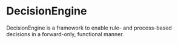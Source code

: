 # DecisionEngine
DecisionEngine is a framework to enable rule- and process-based decisions in a forward-only, functional manner.

